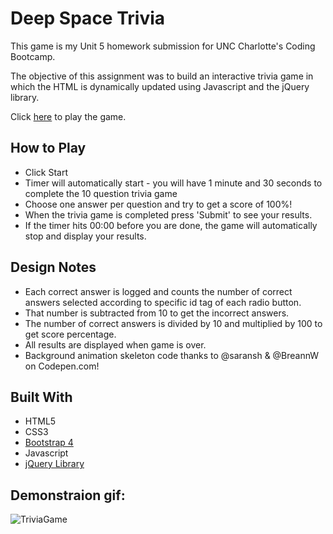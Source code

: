 # Deep Space Trivia

This game is my Unit 5 homework submission for UNC Charlotte's Coding Bootcamp.  

The objective of this assignment was to build an interactive trivia game in which the HTML is dynamically updated using Javascript and the jQuery library.

Click [here]( https://chrisboyce886.github.io/TriviaGame/ ) to play the game. 

## How to Play
* Click Start
* Timer will automatically start - you will have 1 minute and 30 seconds to complete the 10 question trivia game
* Choose one answer per question and try to get a score of 100%!
* When the trivia game is completed press 'Submit' to see your results.
* If the timer hits 00:00 before you are done, the game will automatically stop and display your results. 

## Design Notes
* Each correct answer is logged and counts the number of correct answers selected according to specific id tag of each radio button. 
* That number is subtracted from 10 to get the incorrect answers.
* The number of correct answers is divided by 10 and multiplied by 100 to get score percentage. 
* All results are displayed when game is over.
* Background animation skeleton code thanks to @saransh & @BreannW on Codepen.com!

## Built With
* HTML5
* CSS3
* [Bootstrap 4](https://getbootstrap.com/)
* Javascript
* [jQuery Library](https://jquery.com/)

## Demonstraion gif:
   
   ![TriviaGame](screenshots/deep-space-trivia.gif "deep-space-trivia.gif")
